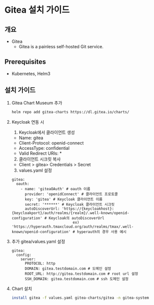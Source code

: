 ﻿# Gitea 설치 가이드

## 개요
- Gitea
	- Gitea is a painless self-hosted Git service.
## Prerequisites
- Kubernetes, Helm3

## 설치 가이드
1. Gitea Chart Museum 추가
	```bash
	helm repo add gitea-charts https://dl.gitea.io/charts/
	```

2. Keycloak 연동 시
	1. Keycloak에서 클라이언트 생성
	- Name: gitea
	- Client-Protocol: openid-connect
	- AccessType: confidential
	- Valid Redirect URIs: *

	2. 클라이언트 시크릿 복사
	- Client > gitea> Credentials > Secret

	3. values.yaml 설정
	```
	gitea:
	  oauth:
	    - name: 'giteaOAuth' # oauth 이름
	      provider: 'openidConnect' # 클라이언트 프로토콜
	      key: 'gitea' # Keycloak 클라이언트 이름
	      secret: '******' # Keycloak 클라이언트 시크릿
	      autoDiscoverUrl: 'https://{keycloakhost}:{keycloakport}/auth/realms/{realm}/.well-known/openid-configuration' # Keycloak의 autoDiscoverUrl
	                            ex) 'https://hyperauth.tmaxcloud.org/auth/realms/tmax/.well-known/openid-configuration' # hyperauth의 경우 사용 예시
	```

3. 추가 gitea/values.yaml 설정
	```
	gitea:
	  config:
	    server:
	      PROTOCOL: http
	      DOMAIN: gitea.testdomain.com # 도메인 설정
	      ROOT_URL: http://gitea.testdomain.com # root url 설정
	      SSH_DOMAIN: gitea.testdomain.com # ssh 도메인 설정
	```

4. Chart 설치
	```bash
	install gitea -f values.yaml gitea-charts/gitea -n gitea-system
	```
